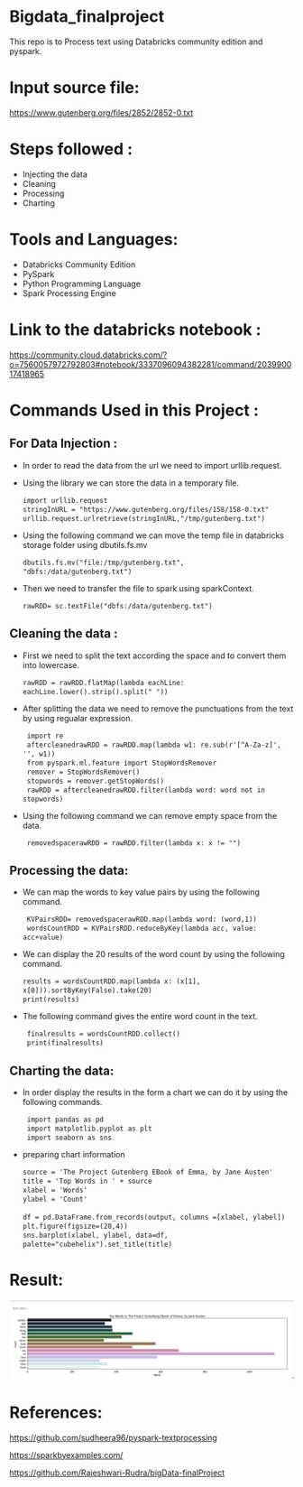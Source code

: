 # Bigdata_finalproject
This repo is to Process text using Databricks community edition and pyspark.

# Input source file:
https://www.gutenberg.org/files/2852/2852-0.txt

# Steps followed :
  - Injecting the data
  - Cleaning
  - Processing
  - Charting
  
# Tools and Languages:
   - Databricks Community Edition
   - PySpark
   - Python Programming Language
   - Spark Processing Engine
   
# Link to the databricks notebook : 
  https://community.cloud.databricks.com/?o=7560057972792803#notebook/3337096094382281/command/203990017418965
  
 # Commands Used in this Project :
  ##  For Data Injection :
   - In order to read the data from the url we need to import urllib.request.
   - Using the library we can store the data in a temporary file.
  
         import urllib.request 
         stringInURL = "https://www.gutenberg.org/files/158/158-0.txt"
         urllib.request.urlretrieve(stringInURL,"/tmp/gutenberg.txt")
         
   - Using the following command we can move the temp file in databricks storage folder using dbutils.fs.mv
   
         dbutils.fs.mv("file:/tmp/gutenberg.txt", "dbfs:/data/gutenberg.txt")
         
   - Then we need to transfer the file to spark using sparkContext.

         rawRDD= sc.textFile("dbfs:/data/gutenberg.txt")
         
   ## Cleaning the data :
         
   - First we need to split the text according the space and to convert them into lowercase.

         rawRDD = rawRDD.flatMap(lambda eachLine: eachLine.lower().strip().split(" "))
   
   - After splitting the data we need to remove the punctuations from the text by using regualar expression.
    
          import re
          aftercleanedrawRDD = rawRDD.map(lambda w1: re.sub(r'[^A-Za-z]', '', w1))
          from pyspark.ml.feature import StopWordsRemover
          remover = StopWordsRemover()
          stopwords = remover.getStopWords()
          rawRDD = aftercleanedrawRDD.filter(lambda word: word not in stopwords)
          
   - Using the following command we can remove empty space from the data.
         
          removedspacerawRDD = rawRDD.filter(lambda x: x != "")
          
   ## Processing the data:
   - We can map the words to key value pairs by using the following command.
       
          KVPairsRDD= removedspacerawRDD.map(lambda word: (word,1))
          wordsCountRDD = KVPairsRDD.reduceByKey(lambda acc, value: acc+value)
          
   - We can display the 20 results of the word count by using the following command.

         results = wordsCountRDD.map(lambda x: (x[1], x[0])).sortByKey(False).take(20)
         print(results)
         
   - The following command gives the entire word count in the text.
            
          finalresults = wordsCountRDD.collect()
          print(finalresults) 
          
  ## Charting the data:
  - In order display the results in the form a chart we can do it by using the following commands.
   
         import pandas as pd
         import matplotlib.pyplot as plt
         import seaborn as sns
 
  - preparing chart information
        
        source = 'The Project Gutenberg EBook of Emma, by Jane Austen'
        title = 'Top Words in ' + source
        xlabel = 'Words'
        ylabel = 'Count'
 
        df = pd.DataFrame.from_records(output, columns =[xlabel, ylabel]) 
        plt.figure(figsize=(20,4))
        sns.barplot(xlabel, ylabel, data=df, palette="cubehelix").set_title(title)
         
  # Result:
        
   ![result](https://github.com/Vishalreddy114/bigdata_finalproject/blob/main/chartingbigdata.PNG)
        
  # References: 
  
   https://github.com/sudheera96/pyspark-textprocessing
   
   https://sparkbyexamples.com/
   
   https://github.com/Rajeshwari-Rudra/bigData-finalProject
     
